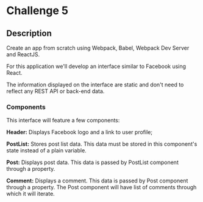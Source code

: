 # Challenge 5

## Description

Create an app from scratch using Webpack, Babel, Webpack Dev Server and ReactJS.

For this application we'll develop an interface similar to Facebook using React.

The information displayed on the interface are static and don't need to reflect any REST API or back-end data.

### Components

This interface will feature a few components:

**Header:** Displays Facebook logo and a link to user profile;

**PostList:** Stores post list data. This data must be stored in this component's state instead of a plain variable.

**Post:** Displays post data. This data is passed by PostList component through a property.

**Comment:** Displays a comment. This data is passed by Post component through a property. The Post component will have list of comments through which it will iterate.
